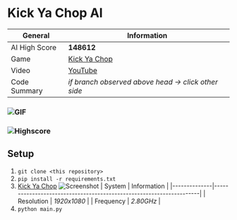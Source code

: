 # Kick Ya Chop AI
| General           | Information                                                         |
|--------------     |---------------------------------------------------------------------|
| AI High Score     | **148612**                                                          |
| Game              | [Kick Ya Chop](https://www.addictinggames.com/clicker/kick-ya-chop) |
| Video             | [YouTube](https://youtu.be/FtH4Y9FFi3Q)                             |
| Code Summary      | *if branch observed above head &rarr; click other side*             |
### ![GIF](https://media.giphy.com/media/RVNPPwQIdXbc9SiGtQ/giphy.gif)
### ![Highscore](https://user-images.githubusercontent.com/97115586/162402747-0c37376c-6ba6-4ebc-9ebe-38dfeef0ea3a.png)
## Setup
1. `git clone <this repository>`
2. `pip install -r requirements.txt`
3. [Kick Ya Chop](https://www.addictinggames.com/clicker/kick-ya-chop)
  ![Screenshot](https://user-images.githubusercontent.com/97115586/162406068-deba4980-4430-4cd5-b7a0-b2b9dda00d58.png)
    | System       | Information                                                         |
    |--------------|---------------------------------------------------------------------|
    | Resolution   | *1920x1080*                                                         |
    | Frequency    | *2.80GHz*                                                           |   
4. `python main.py`
